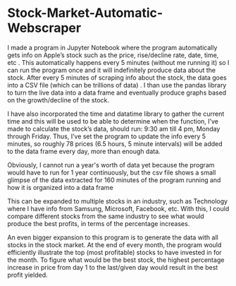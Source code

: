 # Stock-Market-Automatic-Webscraper
I made a program in Jupyter Notebook where the program automatically gets info on Apple’s stock such as the price, rise/decline rate, date, time, etc . 
This automatically happens every 5 minutes (without me running it) so I can run the program once and it will indefinitely produce data about the stock. 
After every 5 minutes of scraping info about the stock, the data goes into a CSV file (which can be trillions of data) . I than use the pandas library to turn the live data into a data frame 
and eventually produce graphs based on the growth/decline of the stock. 

I have also incorporated the time and datatime library to gather the current time and this will be used to be able to determine when the function, 
I’ve made to calculate the stock’s data, should run: 9:30 am till 4 pm, Monday through Friday. Thus, I’ve set the program to update the info every 5 minutes, 
so roughly 78 prices (6.5 hours, 5 minute intervals) will be added to the data frame every day, more than enough data. 

Obviously, I cannot run a year's worth of data yet because the program would have to run for 1 year continuously, but the csv file shows a small glimpse of the data extracted for 160 minutes of the program running and how it is organized into a data frame

This can be expanded to multiple stocks in an industry, such as Technology where I have info from Samsung, Microsoft, Facebook, etc. 
With this, I could compare different stocks from the same industry to see what would produce the best profits, in terms of the percentage increases. 

An even bigger expansion to this program is to generate the data with all stocks in the stock market. 
At the end of every month, the program would efficiently illustrate the top (most profitable) stocks to have invested in for the month. 
To figure what would be the best stock, the highest percentage increase in price from day 1 to the last/given day would result in the best profit yielded.
